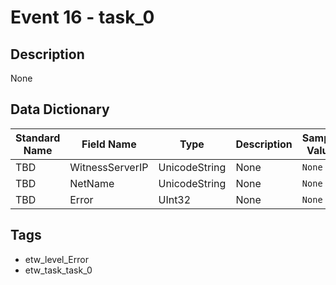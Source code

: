 # Event 16 - task_0

## Description
None

## Data Dictionary
|Standard Name|Field Name|Type|Description|Sample Value|
|---|---|---|---|---|
|TBD|WitnessServerIP|UnicodeString|None|`None`|
|TBD|NetName|UnicodeString|None|`None`|
|TBD|Error|UInt32|None|`None`|

## Tags
* etw_level_Error
* etw_task_task_0